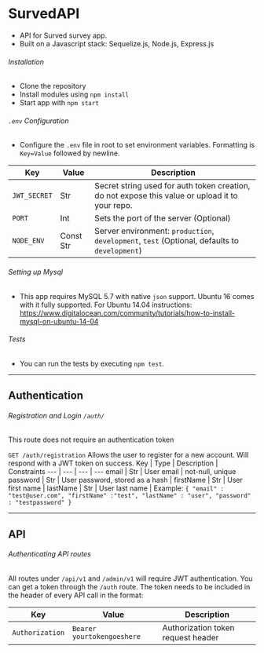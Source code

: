 SurvedAPI
=================
* API for Surved survey app.
* Built on a Javascript stack: Sequelize.js, Node.js, Express.js

###### Installation
* Clone the repository
* Install modules using `npm install`
* Start app with `npm start`

###### `.env` Configuration
* Configure the `.env` file in root to set environment variables.
Formatting is `Key=Value` followed by newline.

Key | Value | Description
--- | --- | ---
`JWT_SECRET` | Str | Secret string used for auth token creation, do not expose this value or upload it to your repo.
`PORT` | Int | Sets the port of the server (Optional)
`NODE_ENV` | Const Str | Server environment: `production`, `development`, `test` (Optional, defaults to `development`)

###### Setting up Mysql
* This app requires MySQL 5.7 with native `json` support.
Ubuntu 16 comes with it fully supported. 
For Ubuntu 14.04 instructions: https://www.digitalocean.com/community/tutorials/how-to-install-mysql-on-ubuntu-14-04

###### Tests
* You can run the tests by executing `npm test`.

---

## Authentication

###### Registration and Login `/auth/`
This route does not require an authentication token

`GET /auth/registration`
Allows the user to register for a new account. Will respond with a JWT token on success.
Key | Type | Description | Constraints
--- | --- | --- | ---
email | Str | User email | not-null, unique
password | Str | User password, stored as a hash |
firstName | Str | User first name |
lastName | Str | User last name |
Example:
`{
  "email" : "test@user.com",
  "firstName" :"test",
  "lastName" : "user",
  "password" : "testpassword"
}`

---

## API

###### Authenticating API routes
All routes under `/api/v1` and `/admin/v1` will require JWT authentication.
You can get a token through the `/auth` route.
The token needs to be included in the header of every API call in the format:

Key | Value | Description
--- | --- | ---
`Authorization` | `Bearer yourtokengoeshere` | Authorization token request header


